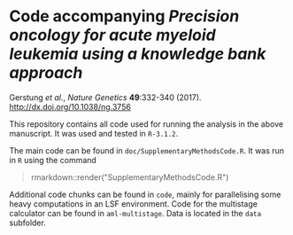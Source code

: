 # Code accompanying *Precision oncology for acute myeloid leukemia using a knowledge bank approach*

Gerstung *et al.*, _Nature Genetics_ **49**:332-340 (2017). http://dx.doi.org/10.1038/ng.3756

This repository contains all code used for running the analysis in the above manuscript. It was used and tested in `R-3.1.2`. 

The main code can be found in `doc/SupplementaryMethodsCode.R`. It was run in `R` using the command 

   > rmarkdown::render("SupplementaryMethodsCode.R")
   
Additional code chunks can be found in `code`, mainly for parallelising some heavy computations in an LSF environment. Code for the multistage calculator can be found in `aml-multistage`. Data is located in the `data` subfolder.
